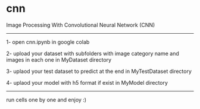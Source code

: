 # cnn
Image Processing With Convolutional Neural Network (CNN)

----------------
1- open cnn.ipynb in google colab 

2- upload your dataset with subfolders with image category name and images in each one in MyDataset directory

3- uplaod your test dataset to predict at the end in MyTestDataset directory

4- uplaod your model with h5 format if exist in MyModel directory

----------------
run cells one by one and enjoy :)
